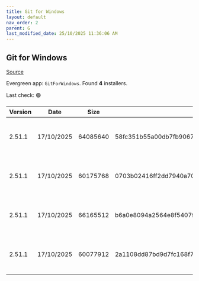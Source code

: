 ```yaml
---
title: Git for Windows
layout: default
nav_order: 2
parent: G
last_modified_date: 25/10/2025 11:36:06 AM
---
```


## Git for Windows

[Source](https://gitforwindows.org/)

Evergreen app: `GitForWindows`. Found **4** installers.

Last check: 🟢

| Version | Date       | Size     | Sha256                                                           | Architecture | InstallerType | Type | URI                                                                                                                                                                                                                        |
| ------- | ---------- | -------- | ---------------------------------------------------------------- | ------------ | ------------- | ---- | -------------------------------------------------------------------------------------------------------------------------------------------------------------------------------------------------------------------------- |
| 2.51.1  | 17/10/2025 | 64085640 | 58fc351b55a00db7fb9067d1959ba821a2cad0a46a4d35caf6726bdb36950cd4 | ARM64        | Default       | exe  | [https://github.com/git-for-windows/git/releases/download/v2.51.1.windows.1/Git-2.51.1-arm64.exe](https://github.com/git-for-windows/git/releases/download/v2.51.1.windows.1/Git-2.51.1-arm64.exe)                         |
| 2.51.1  | 17/10/2025 | 60175768 | 0703b02416ff2dd7940a705fc078d04ebc7093889ecc798be4029ee9c5341e70 | ARM64        | Portable      | exe  | [https://github.com/git-for-windows/git/releases/download/v2.51.1.windows.1/PortableGit-2.51.1-arm64.7z.exe](https://github.com/git-for-windows/git/releases/download/v2.51.1.windows.1/PortableGit-2.51.1-arm64.7z.exe)   |
| 2.51.1  | 17/10/2025 | 66165512 | b6a0e8094a2564e8f5407f18c1b47f057fe3dd10748c11e5f86478d8cbbf6acd | x64          | Default       | exe  | [https://github.com/git-for-windows/git/releases/download/v2.51.1.windows.1/Git-2.51.1-64-bit.exe](https://github.com/git-for-windows/git/releases/download/v2.51.1.windows.1/Git-2.51.1-64-bit.exe)                       |
| 2.51.1  | 17/10/2025 | 60077912 | 2a1108dd87bd9d7fc168f76f0f2d7b77a44ca49f42c7a3a081b9fcbbbb75473b | x64          | Portable      | exe  | [https://github.com/git-for-windows/git/releases/download/v2.51.1.windows.1/PortableGit-2.51.1-64-bit.7z.exe](https://github.com/git-for-windows/git/releases/download/v2.51.1.windows.1/PortableGit-2.51.1-64-bit.7z.exe) |
